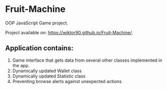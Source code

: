 # Fruit-Machine
OOP JavaScript Game project.

Project available on: https://wiktor90.github.io/Fruit-Machine/.

## Application contains:
1.	Game interface that gets data from several other classes implemented in the app.
2.	Dynamically updated Wallet class
3.	Dynamically updated Statistic class
4.	Preventing browse alerts against unexpected actions 
